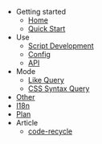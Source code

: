 - Getting started
    - [Home](/en-US/README)
    - [Quick Start](/en-US/quickstart)
- Use
    - [Script Development](/en-US/script-development.md)
    - [Config](/en-US/config.md)
    - <a href="./api-docs/index.html" target="blank">API</a>
- Mode
    - [Like Query](/en-US/mode/like)
    - [CSS Syntax Query](/en-US/mode/selector)
- [Other](/en-US/other)
- [I18n](/en-US/i18n)
- [Plan](/en-US/plan)
- Article
    - [code-recycle](/en-US/design/code-recycle)